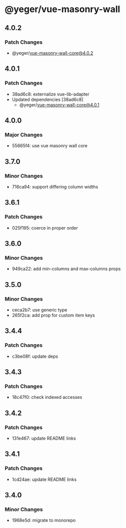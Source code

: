 # @yeger/vue-masonry-wall

## 4.0.2

### Patch Changes

- @yeger/vue-masonry-wall-core@4.0.2

## 4.0.1

### Patch Changes

- 38ad6c8: externalize vue-lib-adapter
- Updated dependencies [38ad6c8]
  - @yeger/vue-masonry-wall-core@4.0.1

## 4.0.0

### Major Changes

- 55665f4: use vue masonry wall core

## 3.7.0

### Minor Changes

- 716ca94: support differing column widths

## 3.6.1

### Patch Changes

- 025f195: coerce in proper order

## 3.6.0

### Minor Changes

- 949ca22: add min-columns and max-columns props

## 3.5.0

### Minor Changes

- ceca2b7: use generic type
- 265f2ca: add prop for custom item keys

## 3.4.4

### Patch Changes

- c3be08f: update deps

## 3.4.3

### Patch Changes

- 18c47f0: check indexed accesses

## 3.4.2

### Patch Changes

- 131e467: update README links

## 3.4.1

### Patch Changes

- 1cd24ae: update README links

## 3.4.0

### Minor Changes

- 1968e5d: migrate to monorepo

